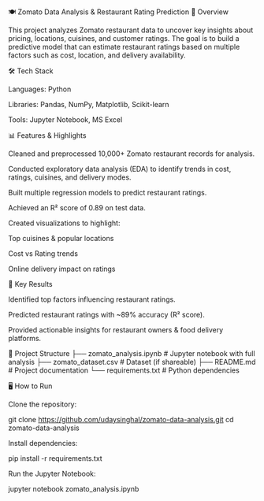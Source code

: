 🍽️ Zomato Data Analysis & Restaurant Rating Prediction
📌 Overview

This project analyzes Zomato restaurant data to uncover key insights about pricing, locations, cuisines, and customer ratings.
The goal is to build a predictive model that can estimate restaurant ratings based on multiple factors such as cost, location, and delivery availability.

🛠️ Tech Stack

Languages: Python

Libraries: Pandas, NumPy, Matplotlib, Scikit-learn

Tools: Jupyter Notebook, MS Excel

📊 Features & Highlights

Cleaned and preprocessed 10,000+ Zomato restaurant records for analysis.

Conducted exploratory data analysis (EDA) to identify trends in cost, ratings, cuisines, and delivery modes.

Built multiple regression models to predict restaurant ratings.

Achieved an R² score of 0.89 on test data.

Created visualizations to highlight:

Top cuisines & popular locations

Cost vs Rating trends

Online delivery impact on ratings

🚀 Key Results

Identified top factors influencing restaurant ratings.

Predicted restaurant ratings with ~89% accuracy (R² score).

Provided actionable insights for restaurant owners & food delivery platforms.

📂 Project Structure
├── zomato_analysis.ipynb   # Jupyter notebook with full analysis
├── zomato_dataset.csv      # Dataset (if shareable)
├── README.md               # Project documentation
└── requirements.txt        # Python dependencies

🖥️ How to Run

Clone the repository:

git clone https://github.com/udaysinghal/zomato-data-analysis.git
cd zomato-data-analysis


Install dependencies:

pip install -r requirements.txt


Run the Jupyter Notebook:

jupyter notebook zomato_analysis.ipynb
